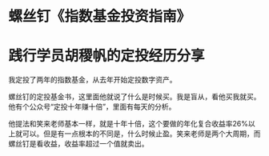 


# 螺丝钉《指数基金投资指南》


# 践行学员胡稷帆的定投经历分享

我定投了两年的指数基金，从去年开始定投数字资产。

螺丝钉的定投基金书，这里面他就说了什么是时候买。我是盲从，看他买我就买。他有个公众号“定投十年赚十倍”，里面有每天的分析。

他提法和笑来老师基本一样，就是十年十倍，这个要做的年化复合收益率26%以上就可以。但是有一点根本的不同是，什么时候止盈。笑来老师是两个大周期，而螺丝钉是看收益，收益率超过一个值就卖出。
